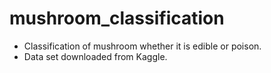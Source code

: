 # mushroom_classification
- Classification of mushroom whether it is edible or poison.
- Data set downloaded from Kaggle.























